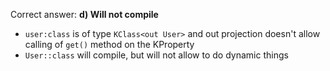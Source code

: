 Correct answer: **d) Will not compile**

* `user:class` is of type `KClass<out User>` and out projection doesn't allow calling of `get()` method on the KProperty
* `User::class` will compile, but will not allow to do dynamic things
